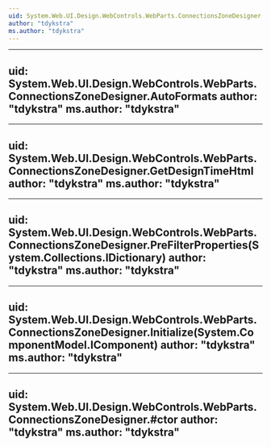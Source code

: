 ```yaml
---
uid: System.Web.UI.Design.WebControls.WebParts.ConnectionsZoneDesigner
author: "tdykstra"
ms.author: "tdykstra"
---
```


---
uid: System.Web.UI.Design.WebControls.WebParts.ConnectionsZoneDesigner.AutoFormats
author: "tdykstra"
ms.author: "tdykstra"
---

---
uid: System.Web.UI.Design.WebControls.WebParts.ConnectionsZoneDesigner.GetDesignTimeHtml
author: "tdykstra"
ms.author: "tdykstra"
---

---
uid: System.Web.UI.Design.WebControls.WebParts.ConnectionsZoneDesigner.PreFilterProperties(System.Collections.IDictionary)
author: "tdykstra"
ms.author: "tdykstra"
---

---
uid: System.Web.UI.Design.WebControls.WebParts.ConnectionsZoneDesigner.Initialize(System.ComponentModel.IComponent)
author: "tdykstra"
ms.author: "tdykstra"
---

---
uid: System.Web.UI.Design.WebControls.WebParts.ConnectionsZoneDesigner.#ctor
author: "tdykstra"
ms.author: "tdykstra"
---
